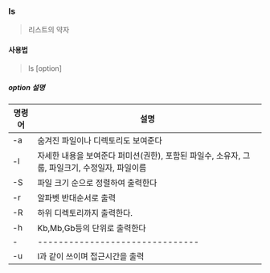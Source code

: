 ### ls
>리스트의 약자

#### 사용법
> ls \[option]

##### option 설명
| 명령어 | 설명 |
|---|---|
| -a | 숨겨진 파일이나 디렉토리도 보여준다 |
| -l | 자세한 내용을 보여준다 퍼미션(권한), 포함된 파일수, 소유자, 그룹, 파일크기, 수정일자, 파일이름 |
| -S | 파일 크기 순으로 정렬하여 출력한다 |
| -r | 알파벳 반대순서로 출력 |
| -R | 하위 디렉토리까지 출력한다. |
| -h | Kb,Mb,Gb등의 단위로 출력한다 |
| - | ------------------------------- |
| -u | l과 같이 쓰이며 접근시간을 출력 |